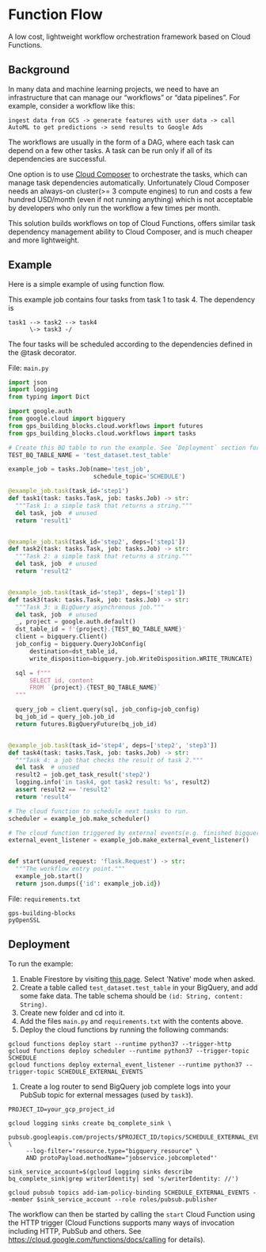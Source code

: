 # Function Flow
A low cost, lightweight workflow orchestration framework based on Cloud Functions.

## Background
In many data and machine learning projects, we need to have an infrastructure that can manage our “workflows” or “data pipelines”. For example, consider a workflow like this:

```ingest data from GCS -> generate features with user data -> call AutoML to get predictions -> send results to Google Ads```

The workflows are usually in the form of a DAG, where each task can depend on a few other tasks. A task can be run only if all of its dependencies are successful.

One option is to use [Cloud Composer](https://cloud.google.com/composer) to orchestrate the tasks, which can manage task dependencies automatically. Unfortunately Cloud Composer needs an always-on cluster(>= 3 compute engines) to run and costs a few hundred USD/month (even if not running anything) which is not acceptable by developers who only run the workflow a few times per month.

This solution builds workflows on top of Cloud Functions, offers similar task dependency management ability to Cloud Composer, and is much cheaper and more lightweight.

## Example
Here is a simple example of using function flow.

This example job contains four tasks from task 1 to task 4. The dependency is

```
task1 --> task2 --> task4
      \-> task3 -/
```

The four tasks will be scheduled according to the dependencies defined in the @task decorator.

File: `main.py`

```python
import json
import logging
from typing import Dict

import google.auth
from google.cloud import bigquery
from gps_building_blocks.cloud.workflows import futures
from gps_building_blocks.cloud.workflows import tasks

# Create this BQ table to run the example. See `Deployment` section for details.
TEST_BQ_TABLE_NAME = 'test_dataset.test_table'

example_job = tasks.Job(name='test_job',
                        schedule_topic='SCHEDULE')

@example_job.task(task_id='step1')
def task1(task: tasks.Task, job: tasks.Job) -> str:
  """Task 1: a simple task that returns a string."""
  del task, job  # unused
  return 'result1'


@example_job.task(task_id='step2', deps=['step1'])
def task2(task: tasks.Task, job: tasks.Job) -> str:
  """Task 2: a simple task that returns a string."""
  del task, job  # unused
  return 'result2'


@example_job.task(task_id='step3', deps=['step1'])
def task3(task: tasks.Task, job: tasks.Job) -> str:
  """Task 3: a BigQuery asynchronous job."""
  del task, job  # unused
  _, project = google.auth.default()
  dst_table_id = f'{project}.{TEST_BQ_TABLE_NAME}'
  client = bigquery.Client()
  job_config = bigquery.QueryJobConfig(
      destination=dst_table_id,
      write_disposition=bigquery.job.WriteDisposition.WRITE_TRUNCATE)

  sql = f"""
      SELECT id, content
      FROM `{project}.{TEST_BQ_TABLE_NAME}`
  """

  query_job = client.query(sql, job_config=job_config)
  bq_job_id = query_job.job_id
  return futures.BigQueryFuture(bq_job_id)


@example_job.task(task_id='step4', deps=['step2', 'step3'])
def task4(task: tasks.Task, job: tasks.Job) -> str:
  """Task 4: a job that checks the result of task 2."""
  del task  # unused
  result2 = job.get_task_result('step2')
  logging.info('in task4, got task2 result: %s', result2)
  assert result2 == 'result2'
  return 'result4'

# The cloud function to schedule next tasks to run.
scheduler = example_job.make_scheduler()

# The cloud function triggered by external events(e.g. finished bigquery jobs)
external_event_listener = example_job.make_external_event_listener()


def start(unused_request: 'flask.Request') -> str:
  """The workflow entry point."""
  example_job.start()
  return json.dumps({'id': example_job.id})
```

File: `requirements.txt`

```
gps-building-blocks
pyOpenSSL
```

## Deployment
To run the example:

1. Enable Firestore by visiting [this page](https://console.cloud.google.com/firestore). Select 'Native' mode when asked.
1. Create a table called `test_dataset.test_table` in your BigQuery, and add some fake data.
   The table schema should be `(id: String, content: String)`.
1. Create new folder and cd into it.
1. Add the files `main.py` and `requirements.txt` with the contents above.
1. Deploy the cloud functions by running the following commands:

  ```
  gcloud functions deploy start --runtime python37 --trigger-http
  gcloud functions deploy scheduler --runtime python37 --trigger-topic SCHEDULE
  gcloud functions deploy external_event_listener --runtime python37 --trigger-topic SCHEDULE_EXTERNAL_EVENTS
  ```

1. Create a log router to send BigQuery job complete logs into your PubSub
   topic for external messages (used by `task3`).

  ```
  PROJECT_ID=your_gcp_project_id

  gcloud logging sinks create bq_complete_sink \
      pubsub.googleapis.com/projects/$PROJECT_ID/topics/SCHEDULE_EXTERNAL_EVENTS \
       --log-filter='resource.type="bigquery_resource" \
       AND protoPayload.methodName="jobservice.jobcompleted"'

  sink_service_account=$(gcloud logging sinks describe bq_complete_sink|grep writerIdentity| sed 's/writerIdentity: //')

  gcloud pubsub topics add-iam-policy-binding SCHEDULE_EXTERNAL_EVENTS --member $sink_service_account --role roles/pubsub.publisher
  ```

The workflow can then be started by calling the `start` Cloud Function using the
HTTP trigger (Cloud Functions supports many ways of invocation including HTTP,
PubSub and others. See https://cloud.google.com/functions/docs/calling for
details).
